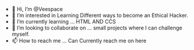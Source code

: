 - 👋 Hi, I’m @Veespace
- 👀 I’m interested in Learning Different ways to become an Ethical Hacker.
- 🌱 I’m currently learning ... HTML AND CCS 
- 💞️ I’m looking to collaborate on ... small projects where I can challenge myself. 
- 📫 How to reach me ... Can Currently reach me on here 
